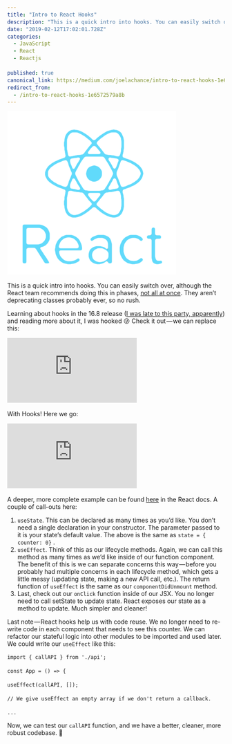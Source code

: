 ```yaml
---
title: "Intro to React Hooks"
description: "This is a quick intro into hooks. You can easily switch over, although the React team recommends doing this in phases, not all at once. They aren’t deprecating classes probably ever, so no rush…"
date: "2019-02-12T17:02:01.728Z"
categories:
  - JavaScript
  - React
  - Reactjs

published: true
canonical_link: https://medium.com/joelachance/intro-to-react-hooks-1e6572579a8b
redirect_from:
  - /intro-to-react-hooks-1e6572579a8b
---
```


![](./asset-1.png)

This is a quick intro into hooks. You can easily switch over, although the React team recommends doing this in phases, [not all at once](https://reactjs.org/docs/hooks-intro.html). They aren’t deprecating classes probably ever, so no rush.

Learning about hooks in the 16.8 release ([I was late to this party, apparently](https://www.infoq.com/news/2018/11/react-conf-hooks)) and reading more about it, I was hooked 😜 Check it out — we can replace this:

<Embed src="https://gist.github.com/joelachance/b0d641da289bf945abff5526e3472fce.js" aspectRatio={0.357} caption="" />

With Hooks! Here we go:

<Embed src="https://gist.github.com/joelachance/42a172dc2859229e1d4e7cb0350d4e7e.js" aspectRatio={0.357} caption="" />

A deeper, more complete example can be found [here](https://reactjs.org/docs/hooks-effect.html) in the React docs. A couple of call-outs here:

1.  `useState`. This can be declared as many times as you’d like. You don’t need a single declaration in your constructor. The parameter passed to it is your state’s default value. The above is the same as `state = { counter: 0}` .
2.  `useEffect`. Think of this as our lifecycle methods. Again, we can call this method as many times as we’d like inside of our function component. The benefit of this is we can separate concerns this way — before you probably had multiple concerns in each lifecycle method, which gets a little messy (updating state, making a new API call, etc.). The return function of `useEffect` is the same as our `componentDidUnmount` method.
3.  Last, check out our `onClick` function inside of our JSX. You no longer need to call setState to update state. React exposes our state as a method to update. Much simpler and cleaner!

Last note — React hooks help us with code reuse. We no longer need to re-write code in each component that needs to see this counter. We can refactor our stateful logic into other modules to be imported and used later. We could write our `useEffect` like this:

```
import { callAPI } from './api';

const App = () => {

useEffect(callAPI, []);

// We give useEffect an empty array if we don't return a callback.

...
```

Now, we can test our `callAPI` function, and we have a better, cleaner, more robust codebase. 🎉
